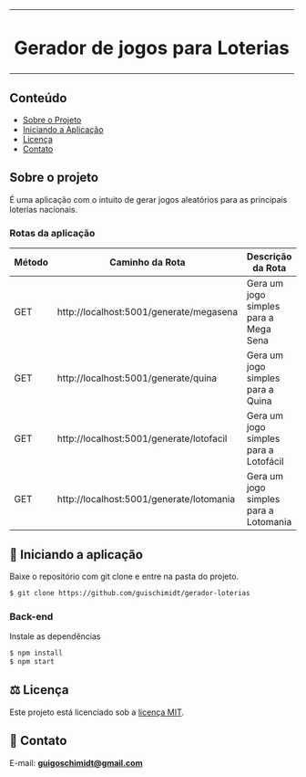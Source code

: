 <table>
  <tr>
      <td><h1>Gerador de jogos para Loterias</h1></td>
  </tr>
</table>


## Conteúdo
* [Sobre o Projeto](#sobre-o-projeto)
* [Iniciando a Aplicação](#car-Iniciando-a-aplicação)
* [Licença](#balance_scale-licença)
* [Contato](#email-contato)

## Sobre o projeto

É uma aplicação com o intuito de gerar jogos aleatórios para as principais loterias nacionais.
<br />

### Rotas da aplicação

| Método | Caminho da Rota | Descrição da Rota |
|---|---|---|
| GET | http://localhost:5001/generate/megasena| Gera um jogo simples para a Mega Sena |
| GET | http://localhost:5001/generate/quina| Gera um jogo simples para a Quina |
| GET | http://localhost:5001/generate/lotofacil| Gera um jogo simples para a Lotofácil |
| GET | http://localhost:5001/generate/lotomania| Gera um jogo simples para a Lotomania |


## :car: Iniciando a aplicação
Baixe o repositório com git clone e entre na pasta do projeto.
```bash
$ git clone https://github.com/guischimidt/gerador-loterias
```

### __Back-end__
  Instale as dependências
```bash
$ npm install
$ npm start
```

## :balance_scale: Licença
Este projeto está licenciado sob a [licença MIT](LICENSE).

## :email: Contato

E-mail: [**guigoschimidt@gmail.com**](mailto:guigoschimidt@gmail.com)
